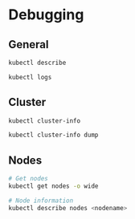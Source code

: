 # Debugging

## General

```bash
kubectl describe

kubectl logs
```

## Cluster

```bash
kubectl cluster-info

kubectl cluster-info dump
```

## Nodes

```bash
# Get nodes
kubectl get nodes -o wide

# Node information
kubectl describe nodes <nodename>
```
